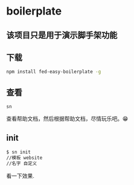 # boilerplate

##  该项目只是用于演示脚手架功能
## 下载
```bash
npm install fed-easy-boilerplate -g
```
## 查看
```
sn
```
查看帮助文档，然后根据帮助文档，尽情玩乐吧。😁

## init
```bash
$ sn init
//模板 website
//名字 自定义
```
看一下效果.
